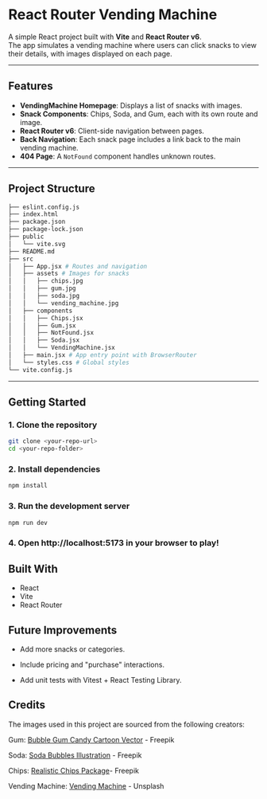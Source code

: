 # React Router Vending Machine

A simple React project built with **Vite** and **React Router v6**.  
The app simulates a vending machine where users can click snacks to view their details, with images displayed on each page.

---

## **Features**
- **VendingMachine Homepage**: Displays a list of snacks with images.
- **Snack Components**: Chips, Soda, and Gum, each with its own route and image.
- **React Router v6**: Client-side navigation between pages.
- **Back Navigation**: Each snack page includes a link back to the main vending machine.
- **404 Page**: A `NotFound` component handles unknown routes.

---

## **Project Structure**
```bash
├── eslint.config.js
├── index.html
├── package.json
├── package-lock.json
├── public
│   └── vite.svg
├── README.md
├── src
│   ├── App.jsx # Routes and navigation
│   ├── assets # Images for snacks
│   │   ├── chips.jpg
│   │   ├── gum.jpg
│   │   ├── soda.jpg
│   │   └── vending_machine.jpg
│   ├── components
│   │   ├── Chips.jsx
│   │   ├── Gum.jsx
│   │   ├── NotFound.jsx
│   │   ├── Soda.jsx
│   │   └── VendingMachine.jsx
│   ├── main.jsx # App entry point with BrowserRouter
│   └── styles.css # Global styles
└── vite.config.js
```

---

## **Getting Started**

### **1. Clone the repository**
```bash
git clone <your-repo-url>
cd <your-repo-folder>
```
### **2. Install dependencies**
```bash
npm install
```
### **3. Run the development server**
```bash
npm run dev
```
### **4. Open http://localhost:5173 in your browser to play!**

## Built With
- React
- Vite
- React Router

## Future Improvements
- Add more snacks or categories.

- Include pricing and "purchase" interactions.

- Add unit tests with Vitest + React Testing Library.

## Credits
The images used in this project are sourced from the following creators:

Gum: [Bubble Gum Candy Cartoon Vector](https://www.freepik.com/free-vector/bubble-gum-candy-cartoon-vector-icon-illustration-food-object-icon-concept-isolated-premium-flat_56274235.htm#fromView=search&page=1&position=1&uuid=a9979693-7155-40d1-8b35-974e7788c93a&query=bubble+gum) - Freepik

Soda:  [Soda Bubbles Illustration](https://www.freepik.com/free-vector/soda-bubbles-champagne-water-oxygen-air-fizz_7743081.htm#fromView=search&page=1&position=3&uuid=facf311c-2502-461b-b69a-ee46ee6bbcce&query=soda) - Freepik

Chips:  [Realistic Chips Package](https://www.freepik.com/free-vector/realistic-chips-package_9398713.htm#fromView=search&page=1&position=9&uuid=c9636670-fd0b-4e38-aa4d-86df87b0ea61&query=chips)- Freepik

Vending Machine: [Vending Machine](https://unsplash.com/photos/red-and-green-coca-cola-vending-machine-GIklu6QAb9g) - Unsplash
